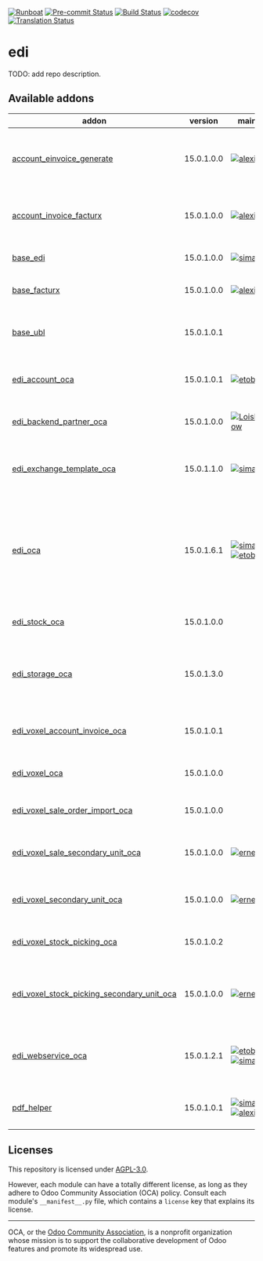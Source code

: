 
[![Runboat](https://img.shields.io/badge/runboat-Try%20me-875A7B.png)](https://runboat.odoo-community.org/builds?repo=OCA/edi&target_branch=15.0)
[![Pre-commit Status](https://github.com/OCA/edi/actions/workflows/pre-commit.yml/badge.svg?branch=15.0)](https://github.com/OCA/edi/actions/workflows/pre-commit.yml?query=branch%3A15.0)
[![Build Status](https://github.com/OCA/edi/actions/workflows/test.yml/badge.svg?branch=15.0)](https://github.com/OCA/edi/actions/workflows/test.yml?query=branch%3A15.0)
[![codecov](https://codecov.io/gh/OCA/edi/branch/15.0/graph/badge.svg)](https://codecov.io/gh/OCA/edi)
[![Translation Status](https://translation.odoo-community.org/widgets/edi-15-0/-/svg-badge.svg)](https://translation.odoo-community.org/engage/edi-15-0/?utm_source=widget)

<!-- /!\ do not modify above this line -->

# edi

TODO: add repo description.

<!-- /!\ do not modify below this line -->

<!-- prettier-ignore-start -->

[//]: # (addons)

Available addons
----------------
addon | version | maintainers | summary
--- | --- | --- | ---
[account_einvoice_generate](account_einvoice_generate/) | 15.0.1.0.0 | [![alexis-via](https://github.com/alexis-via.png?size=30px)](https://github.com/alexis-via) | Technical module to generate PDF invoices with embedded XML file
[account_invoice_facturx](account_invoice_facturx/) | 15.0.1.0.0 | [![alexis-via](https://github.com/alexis-via.png?size=30px)](https://github.com/alexis-via) | Generate Factur-X/ZUGFeRD customer invoices
[base_edi](base_edi/) | 15.0.1.0.0 | [![simahawk](https://github.com/simahawk.png?size=30px)](https://github.com/simahawk) | Base module to aggregate EDI features.
[base_facturx](base_facturx/) | 15.0.1.0.0 | [![alexis-via](https://github.com/alexis-via.png?size=30px)](https://github.com/alexis-via) | Base module for Factur-X/ZUGFeRD
[base_ubl](base_ubl/) | 15.0.1.0.1 |  | Base module for Universal Business Language (UBL)
[edi_account_oca](edi_account_oca/) | 15.0.1.0.1 | [![etobella](https://github.com/etobella.png?size=30px)](https://github.com/etobella) | Define EDI Configuration for Account Moves
[edi_backend_partner_oca](edi_backend_partner_oca/) | 15.0.1.0.0 | [![LoisRForgeFlow](https://github.com/LoisRForgeFlow.png?size=30px)](https://github.com/LoisRForgeFlow) | Add the a partner field to EDI backend
[edi_exchange_template_oca](edi_exchange_template_oca/) | 15.0.1.1.0 | [![simahawk](https://github.com/simahawk.png?size=30px)](https://github.com/simahawk) | Allows definition of exchanges via templates.
[edi_oca](edi_oca/) | 15.0.1.6.1 | [![simahawk](https://github.com/simahawk.png?size=30px)](https://github.com/simahawk) [![etobella](https://github.com/etobella.png?size=30px)](https://github.com/etobella) | Define backends, exchange types, exchange records, basic automation and views for handling EDI exchanges.
[edi_stock_oca](edi_stock_oca/) | 15.0.1.0.0 |  | Define EDI Configuration for Stock
[edi_storage_oca](edi_storage_oca/) | 15.0.1.3.0 |  | Base module to allow exchanging files via storage backend (eg: SFTP).
[edi_voxel_account_invoice_oca](edi_voxel_account_invoice_oca/) | 15.0.1.0.1 |  | Sends account invoices to Voxel.
[edi_voxel_oca](edi_voxel_oca/) | 15.0.1.0.0 |  | Base module for connecting with Voxel
[edi_voxel_sale_order_import_oca](edi_voxel_sale_order_import_oca/) | 15.0.1.0.0 |  | Import sale order from Voxel.
[edi_voxel_sale_secondary_unit_oca](edi_voxel_sale_secondary_unit_oca/) | 15.0.1.0.0 | [![ernestotejeda](https://github.com/ernestotejeda.png?size=30px)](https://github.com/ernestotejeda) | Map Voxel UoM to Sale Secondary UoM and Use Them
[edi_voxel_secondary_unit_oca](edi_voxel_secondary_unit_oca/) | 15.0.1.0.0 | [![ernestotejeda](https://github.com/ernestotejeda.png?size=30px)](https://github.com/ernestotejeda) | Add Voxel UoM code to Secondary UoM model
[edi_voxel_stock_picking_oca](edi_voxel_stock_picking_oca/) | 15.0.1.0.2 |  | Sends stock picking report to Voxel.
[edi_voxel_stock_picking_secondary_unit_oca](edi_voxel_stock_picking_secondary_unit_oca/) | 15.0.1.0.0 | [![ernestotejeda](https://github.com/ernestotejeda.png?size=30px)](https://github.com/ernestotejeda) | Export Secondary UoMs Voxel Code in picking Voxel documents
[edi_webservice_oca](edi_webservice_oca/) | 15.0.1.2.1 | [![etobella](https://github.com/etobella.png?size=30px)](https://github.com/etobella) [![simahawk](https://github.com/simahawk.png?size=30px)](https://github.com/simahawk) | Defines webservice integration from EDI Exchange records
[pdf_helper](pdf_helper/) | 15.0.1.0.1 | [![simahawk](https://github.com/simahawk.png?size=30px)](https://github.com/simahawk) [![alexis-via](https://github.com/alexis-via.png?size=30px)](https://github.com/alexis-via) | Provides helpers to work w/ PDFs

[//]: # (end addons)

<!-- prettier-ignore-end -->

## Licenses

This repository is licensed under [AGPL-3.0](LICENSE).

However, each module can have a totally different license, as long as they adhere to Odoo Community Association (OCA)
policy. Consult each module's `__manifest__.py` file, which contains a `license` key
that explains its license.

----
OCA, or the [Odoo Community Association](http://odoo-community.org/), is a nonprofit
organization whose mission is to support the collaborative development of Odoo features
and promote its widespread use.
